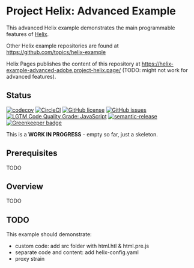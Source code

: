 # Project Helix: Advanced Example

This advanced Helix example demonstrates the main programmable features of [Helix](https://www.project-helix.io/). 

Other Helix example repositories are found at https://github.com/topics/helix-example

Helix Pages publishes the content of this repository at https://helix-example-advanced-adobe.project-helix.page/ (TODO: might not work for advanced features).

## Status
[![codecov](https://img.shields.io/codecov/c/github/adobe/helix-example-advanced.svg)](https://codecov.io/gh/adobe/helix-example-advanced)
[![CircleCI](https://img.shields.io/circleci/project/github/adobe/helix-example-advanced.svg)](https://circleci.com/gh/adobe/helix-example-advanced)
[![GitHub license](https://img.shields.io/github/license/adobe/helix-example-advanced.svg)](https://github.com/adobe/helix-example-advanced/blob/master/LICENSE.txt)
[![GitHub issues](https://img.shields.io/github/issues/adobe/helix-example-advanced.svg)](https://github.com/adobe/helix-example-advanced/issues)
[![LGTM Code Quality Grade: JavaScript](https://img.shields.io/lgtm/grade/javascript/g/adobe/helix-example-advanced.svg?logo=lgtm&logoWidth=18)](https://lgtm.com/projects/g/adobe/helix-example-advanced)
[![semantic-release](https://img.shields.io/badge/%20%20%F0%9F%93%A6%F0%9F%9A%80-semantic--release-e10079.svg)](https://github.com/semantic-release/semantic-release) [![Greenkeeper badge](https://badges.greenkeeper.io/adobe/helix-example-advanced.svg)](https://greenkeeper.io/)

This is a **WORK IN PROGRESS** - empty so far, just a skeleton.

## Prerequisites

TODO

## Overview

TODO

## TODO
This example should demonstrate:

* custom code: add src folder with html.htl & html.pre.js
* separate code and content: add helix-config.yaml
* proxy strain


